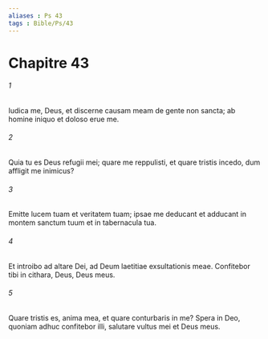 ```yaml
---
aliases : Ps 43
tags : Bible/Ps/43
---
```


# Chapitre 43

###### 1
Iudica me, Deus, et discerne causam meam de gente non sancta; ab homine iniquo et doloso erue me.
###### 2
Quia tu es Deus refugii mei; quare me reppulisti, et quare tristis incedo, dum affligit me inimicus?
###### 3
Emitte lucem tuam et veritatem tuam; ipsae me deducant et adducant in montem sanctum tuum et in tabernacula tua.
###### 4
Et introibo ad altare Dei, ad Deum laetitiae exsultationis meae. Confitebor tibi in cithara, Deus, Deus meus.
###### 5
Quare tristis es, anima mea, et quare conturbaris in me? Spera in Deo, quoniam adhuc confitebor illi, salutare vultus mei et Deus meus.
